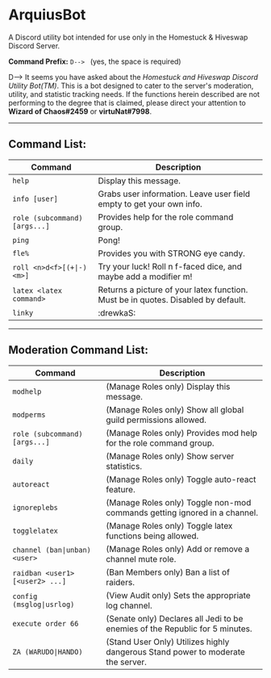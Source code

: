 ArquiusBot
=========================================================================================================================
A Discord utility bot intended for use only in the Homestuck &amp; Hiveswap Discord Server.

**Command Prefix:** `D--> ` (yes, the space is required)

D--> It seems you have asked about the *Homestuck and Hiveswap Discord Utility Bot(TM)*.
This is a bot designed to cater to the server's moderation, utility, and statistic 
tracking needs. If the functions herein described are not performing to the degree 
that is claimed, please direct your attention to **Wizard of Chaos#2459** or **virtuNat#7998**.

-------------------------------------------------------------------------------------------------------------------------
Command List:
-------------------------------------------------------------------------------------------------------------------------

| Command                           | Description                                                                       |
| --------------------------------- | --------------------------------------------------------------------------------- |
| `help`                            | Display this message.                                                             |
| `info [user]`                     | Grabs user information. Leave user field empty to get your own info.              |
| `role (subcommand) [args...]`     | Provides help for the role command group.                                         |
| `ping`                            | Pong!                                                                             |
| `fle%`                            | Provides you with STRONG eye candy.                                               |
| `roll <n>d<f>[(+\|-)<m>]`         | Try your luck! Roll n f-faced dice, and maybe add a modifier m!                   |
| `latex <latex command>`           | Returns a picture of your latex function. Must be in quotes. Disabled by default. |
| `linky`                           | :drewkaS:                                                                         |
-------------------------------------------------------------------------------------------------------------------------
Moderation Command List:
-------------------------------------------------------------------------------------------------------------------------

| Command                           | Description                                                                       |
| --------------------------------- | --------------------------------------------------------------------------------- |
| `modhelp`                         | (Manage Roles only) Display this message.                                         |
| `modperms`                        | (Manage Roles only) Show all global guild permissions allowed.                    |
| `role (subcommand) [args...]`     | (Manage Roles only) Provides mod help for the role command group.                 |
| `daily`                           | (Manage Roles only) Show server statistics.                                       |
| `autoreact`                       | (Manage Roles only) Toggle auto-react feature.                                    |
| `ignoreplebs`                     | (Manage Roles only) Toggle non-mod commands getting ignored in a channel.         |
| `togglelatex`                     | (Manage Roles only) Toggle latex functions being allowed.                         |             
| `channel (ban\|unban) <user>`     | (Manage Roles only) Add or remove a channel mute role.                            |
| `raidban <user1> [<user2> ...]`   | (Ban Members only) Ban a list of raiders.                                         |
| `config (msglog\|usrlog)`         | (View Audit only) Sets the appropriate log channel.                               |
| `execute order 66`                | (Senate only) Declares all Jedi to be enemies of the Republic for 5 minutes.      |
| `ZA (WARUDO\|HANDO)`              | (Stand User Only) Utilizes highly dangerous Stand power to moderate the server.   |
